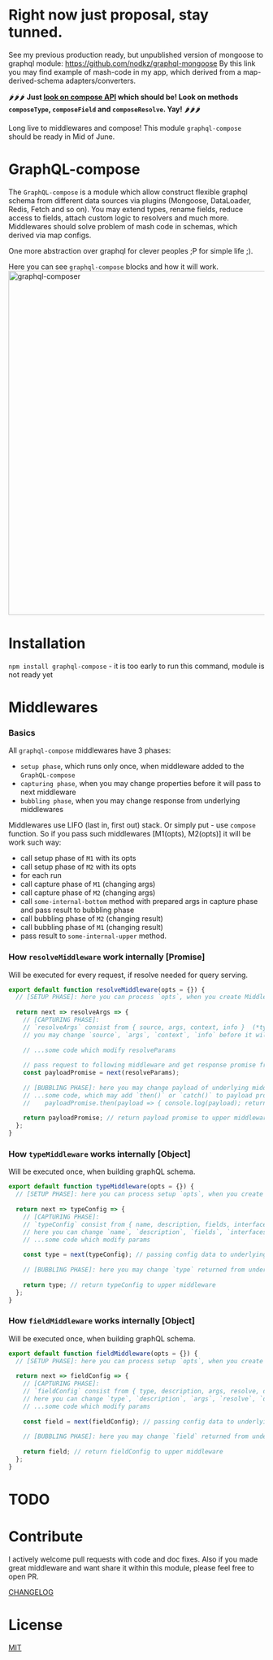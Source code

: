 # Right now just proposal, stay tunned.
See my previous production ready, but unpublished version of mongoose to graphql module: https://github.com/nodkz/graphql-mongoose
By this link you may find example of mash-code in my app, which derived from a map-derived-schema adapters/converters.

🌶🌶🌶 **Just [look on compose API](https://github.com/nodkz/graphql-compose/blob/master/src/metaApiProposal.js) which should be! Look on methods `composeType`, `composeField` and `composeResolve`. Yay!** 🌶🌶🌶 

Long live to middlewares and compose! 
This module `graphql-compose` should be ready in Mid of June.

GraphQL-compose
======================

The `GraphQL-compose` is a module which allow construct flexible graphql schema from different data sources via plugins (Mongoose, DataLoader, Redis, Fetch and so on).
You may extend types, rename fields, reduce access to fields, attach custom logic to resolvers and much more.
Middlewares should solve problem of mash code in schemas, which derived via map configs. 

One more abstraction over graphql for clever peoples ;P for simple life ;).

Here you can see `graphql-compose` blocks and how it will work. 
<img width="677" alt="graphql-composer" src="https://cloud.githubusercontent.com/assets/1946920/15902133/48c56dec-2dc8-11e6-9114-d1e0ee432cfb.png">

Installation
============

`npm install graphql-compose` - it is too early to run this command, module is not ready yet 


Middlewares
===========

### Basics
All `graphql-compose` middlewares have 3 phases: 
- `setup phase`, which runs only once, when middleware added to the `GraphQL-compose` 
- `capturing phase`, when you may change properties before it will pass to next middleware
- `bubbling phase`, when you may change response from underlying middlewares

Middlewares use LIFO (last in, first out) stack. Or simply put - use `compose` function. So if you pass such middlewares [M1(opts), M2(opts)] it will be work such way:
- call setup phase of `M1` with its opts
- call setup phase of `M2` with its opts
- for each run
 - call capture phase of `M1` (changing args)
 - call capture phase of `M2` (changing args)
 - call `some-internal-bottom` method with prepared args in capture phase and pass result to bubbling phase
 - call bubbling phase of `M2` (changing result)
 - call bubbling phase of `M1` (changing result)
 - pass result to `some-internal-upper` method.
 

### How `resolveMiddleware` work internally [Promise]
Will be executed for every request, if resolve needed for query serving. 
```js
export default function resolveMiddleware(opts = {}) {
  // [SETUP PHASE]: here you can process `opts`, when you create Middleware
  
  return next => resolveArgs => {
    // [CAPTURING PHASE]: 
    // `resolveArgs` consist from { source, args, context, info }  (*type GraphQLFieldResolveFn*)
    // you may change `source`, `args`, `context`, `info` before it will pass to `next` resolve function.
    
    // ...some code which modify resolveParams
    
    // pass request to following middleware and get response promise from it
    const payloadPromise = next(resolveParams);
    
    // [BUBBLING PHASE]: here you may change payload of underlying middlewares, via promise syntax 
    // ...some code, which may add `then()` or `catch()` to payload promise
    //    payloadPromise.then(payload => { console.log(payload); return payload; })
    
    return payloadPromise; // return payload promise to upper middleware 
  };
}
```

### How `typeMiddleware` works internally [Object]
Will be executed once, when building graphQL schema.
```js
export default function typeMiddleware(opts = {}) {
  // [SETUP PHASE]: here you can process setup `opts`, when you create Middleware
  
  return next => typeConfig => {
    // [CAPTURING PHASE]: 
    // `typeConfig` consist from { name, description, fields, interfaces, isTypeOf } (*type GraphQLObjectTypeConfig*)
    // here you can change `name`, `description`, `fields`, `interfaces`, `isTypeOf` before it will pass to `next` middleware.
    // ...some code which modify params
    
    const type = next(typeConfig); // passing config data to underlying middleware
    
    // [BUBBLING PHASE]: here you may change `type` returned from underlying middlewares.
    
    return type; // return typeConfig to upper middleware 
  };
}
```

### How `fieldMiddleware` works internally [Object]
Will be executed once, when building graphQL schema.
```js
export default function fieldMiddleware(opts = {}) {
  // [SETUP PHASE]: here you can process setup `opts`, when you create Middleware
  
  return next => fieldConfig => {
    // [CAPTURING PHASE]: 
    // `fieldConfig` consist from { type, description, args, resolve, deprecationReason } (*type GraphQLFieldConfig*)
    // here you can change `type`, `description`, `args`, `resolve`, `deprecationReason` before it will pass to `next` middleware.
    // ...some code which modify params
    
    const field = next(fieldConfig); // passing config data to underlying middleware
    
    // [BUBBLING PHASE]: here you may change `field` returned from underlying middlewares.
    
    return field; // return fieldConfig to upper middleware 
  };
}
```


TODO
====


Contribute
==========
I actively welcome pull requests with code and doc fixes. 
Also if you made great middleware and want share it within this module, please feel free to open PR.

[CHANGELOG](https://github.com/nodkz/graphql-compose/blob/master/CHANGELOG.md)

License
=======
[MIT](https://github.com/nodkz/graphql-compose/blob/master/LICENSE.md)
